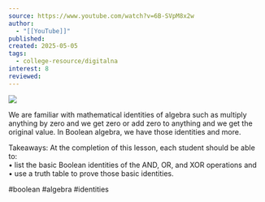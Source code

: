 ```yaml
---
source: https://www.youtube.com/watch?v=6B-SVpM8x2w
author:
  - "[[YouTube]]"
published: 
created: 2025-05-05
tags:
  - college-resource/digitalna
interest: 8
reviewed:
---
```

![](https://www.youtube.com/watch?v=6B-SVpM8x2w)  

We are familiar with mathematical identities of algebra such as multiply anything by zero and we get zero or add zero to anything and we get the original value. In Boolean algebra, we have those identities and more.  
  
Takeaways: At the completion of this lesson, each student should be able to:  
• list the basic Boolean identities of the AND, OR, and XOR operations and  
• use a truth table to prove those basic identities.  
  
#boolean #algebra #identities